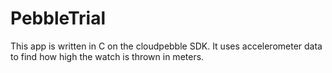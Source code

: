 # PebbleTrial

This app is written in C on the cloudpebble SDK. It uses accelerometer data to find how high the watch is thrown in meters.
